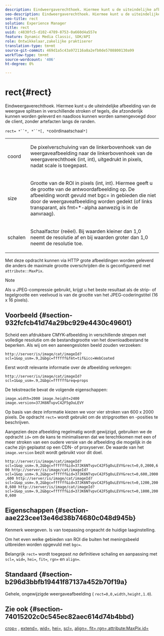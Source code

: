 ```yaml
---
description: Eindweergaverechthoek. Hiermee kunt u de uiteindelijke afbeelding van de weergave splitsen in verschillende stroken of tegels, die afzonderlijk kunnen worden geleverd en naadloos kunnen worden samengevoegd door de client, zonder artefacten langs de randen.
seo-description: Eindweergaverechthoek. Hiermee kunt u de uiteindelijke afbeelding van de weergave splitsen in verschillende stroken of tegels, die afzonderlijk kunnen worden geleverd en naadloos kunnen worden samengevoegd door de client, zonder artefacten langs de randen.
seo-title: rect
solution: Experience Manager
title: rect
uuid: c4830fc5-d102-4789-8753-0a660d4a557e
feature: Dynamic Media Classic, SDK/API
role: Ontwikkelaar,zakelijke praktiserer
translation-type: tm+mt
source-git-commit: 469d1a5c43a972116a8a2efb0de5708800130a99
workflow-type: tm+mt
source-wordcount: '406'
ht-degree: 0%

---
```



# rect{#rect}

Eindweergaverechthoek. Hiermee kunt u de uiteindelijke afbeelding van de weergave splitsen in verschillende stroken of tegels, die afzonderlijk kunnen worden geleverd en naadloos kunnen worden samengevoegd door de client, zonder artefacten langs de randen.

`rect= *``*, *``*[, *`coördinaatschaal`*]`

<table id="simpletable_69D112F85FA24EFCA727B398DC8ED699"> 
 <tr class="strow"> 
  <td class="stentry"> <p><span class="varname"> coord</span> </p> </td> 
  <td class="stentry"> <p>De pixelverschuiving van de linkerbovenhoek van de weergaveafbeelding naar de linkerbovenhoek van de weergaverechthoek (int, int), uitgedrukt in pixels, nadat <span class="varname"> scale</span> is toegepast. </p></td> 
 </tr> 
 <tr class="strow"> 
  <td class="stentry"> <p><span class="varname"> size</span> </p></td> 
  <td class="stentry"> <p>Grootte van de ROI in pixels (int, int). Hiermee geeft u de grootte van de antwoordafbeelding op. De afbeelding wordt gevuld met <span class="codeph"> bgc=</span> in gebieden die niet door de weergaveafbeelding worden gedekt (of links transparant, als <span class="codeph"> fmt=*-alpha</span> aanwezig is in de aanvraag). </p></td> 
 </tr> 
 <tr class="strow"> 
  <td class="stentry"> <p><span class="varname"> schalen</span> </p></td> 
  <td class="stentry"> <p>Schaalfactor (reëel). Bij waarden kleiner dan 1,0 neemt de resolutie af en bij waarden groter dan 1,0 neemt de resolutie toe. </p></td> 
 </tr> 
</table>

Met deze opdracht kunnen via HTTP grote afbeeldingen worden geleverd die anders de maximale grootte overschrijden die is geconfigureerd met `attribute::MaxPix`.

>[!NOTE]
>
>Als u JPEG-compressie gebruikt, krijgt u het beste resultaat als de strip- of tegelgrootte een veelvoud is van de grootte van het JPEG-coderingstitel (16 x 16 pixels).

## Voorbeeld {#section-932fcfcb41d74a29bc929e4430c49601}

Scheid een afdrukbare CMYK-afbeelding in verschillende strepen met volledige resolutie om de bestandsgrootte van het downloadbestand te beperken. Als wij om een aaneengesloten beeld zouden verzoeken:

`http://server/is/image/cat/imageId?scl=1&op_usm=.9,2&bgc=ffffff&fmt=tif&icc=WebCoated`

Eerst wordt relevante informatie over de afbeelding verkregen:

`http://server/is/image/cat/imageId?scl=1&op_usm=.9,2&bgc=ffffff&req=props`

De tekstreactie bevat de volgende eigenschappen:

`image.width=2000 image.height=2400 image.version=37JK6NTvpvC42F5gOuLEVY`

Op basis van deze informatie kiezen we voor vier stroken van 600 x 2000 pixels. De opdracht `rect=` wordt gebruikt om de stripgrootten en -posities te beschrijven.

Aangezien deze afbeelding regelmatig wordt gewijzigd, gebruiken we de opdracht `id=` om de kans te minimaliseren dat we terechtkomen met een of meer stroken van een oudere versie van de afbeelding die mogelijk in de cache zijn geplaatst op een CDN- of proxyserver. De waarde van het `image.version` bezit wordt gebruikt voor dit doel.

`http://server/is/image/cat/imageId?scl=1&op_usm=.9,2&bgc=ffffff&id=37JK6NTvpvC42F5gOuLEVY&rect=0,0,2000,600 http://server/is/image/cat/imageId?scl=1&op_usm=.9,2&bgc=ffffff&id=37JK6NTvpvC42F5gOuLEVY&rect=0,600,2000,600 http://server/is/image/cat/imageId?scl=1&op_usm=.9,2&bgc=ffffff&id=37JK6NTvpvC42F5gOuLEVY&rect=0,1200,2000,600 http://server/is/image/cat/imageId?scl=1&op_usm=.9,2&bgc=ffffff&id=37JK6NTvpvC42F5gOuLEVY&rect=0,1800,2000,600`

## Eigenschappen {#section-aae223cee13e46d38b74680c048d945b}

Kenmerk weergeven. Is van toepassing ongeacht de huidige laaginstelling.

Om het even welke gebieden van ROI die buiten het meningsbeeld uitbreiden worden opgevuld met `bgc=`.

Belangrijk `rect=` wordt toegepast *na* definitieve schaling en aanpassing met `scl=`, `wid=`, `hei=`, `fit=`, `rgn=` en `align=`.

## Standaard {#section-b296d3bbfb19441f87137a452b70f19a}

Gehele, ongewijzigde weergaveafbeelding ( `rect=0,0,width,height,1.0`).

## Zie ook {#section-74015202c0c545ec82aec614d74b4bbd}

[crop=](../../../../../is-api/http-ref/image-serving-api-ref/c-http-protocol-reference/c-command-reference/r-crop.md#reference-6fd0f6399966446ab4425ce050572eab) ,  [extend=](../../../../../is-api/http-ref/image-serving-api-ref/c-http-protocol-reference/c-command-reference/r-extend.md#reference-7e9156beb285459d830e2d56782a74ac),  [wid=](../../../../../is-api/http-ref/image-serving-api-ref/c-http-protocol-reference/c-command-reference/r-is-http-wid.md#reference-bfeadcb67bf4485f851eb21345527e47),  [hei=](../../../../../is-api/http-ref/image-serving-api-ref/c-http-protocol-reference/c-command-reference/r-is-http-hei.md#reference-6d6f556ccc0e4b98a815e8a5c1944a96),  [scl=](../../../../../is-api/http-ref/image-serving-api-ref/c-http-protocol-reference/c-command-reference/r-scl.md#reference-b2a74e493d0d407e98fe350551ba3fcc),  [ ](../../../../../is-api/http-ref/image-serving-api-ref/c-http-protocol-reference/c-command-reference/r-align.md#reference-b7d6b87c75124d78884f916dd6544bc7)  [ ](../../../../../is-api/http-ref/image-serving-api-ref/c-http-protocol-reference/c-command-reference/r-fit.md#reference-f11bff6d93d143d6b135de3a923bc989)  [ ](../../../../../is-api/http-ref/image-serving-api-ref/c-http-protocol-reference/c-command-reference/r-rgn.md#reference-daa9b80e0d8c4b1aa67d116b578d592f)  [ ](../../../../../is-api/image-catalog/image-serving-api-ref/c-image-catalog-reference/c-attributes-reference/r-maxpix.md#reference-e167d396ac794079ba8b5e6eb16eeda5)  [align=, fit=,rgn=,attribute:MaxPix,id=](../../../../../is-api/http-ref/image-serving-api-ref/c-http-protocol-reference/c-command-reference/r-id.md#reference-60661184deb3420998779724244fcfa0)
